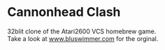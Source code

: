 # Cannonhead Clash

32blit clone of the Atari2600 VCS homebrew game.<br>
Take a look at www.bluswimmer.com for the orginal.
